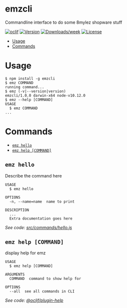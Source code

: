 emzcli
======

Commandline interface to do some 8mylez shopware stuff

[![oclif](https://img.shields.io/badge/cli-oclif-brightgreen.svg)](https://oclif.io)
[![Version](https://img.shields.io/npm/v/emzcli.svg)](https://npmjs.org/package/emzcli)
[![Downloads/week](https://img.shields.io/npm/dw/emzcli.svg)](https://npmjs.org/package/emzcli)
[![License](https://img.shields.io/npm/l/emzcli.svg)](https://github.com/8mylez/emzcli/blob/master/package.json)

<!-- toc -->
* [Usage](#usage)
* [Commands](#commands)
<!-- tocstop -->
# Usage
<!-- usage -->
```sh-session
$ npm install -g emzcli
$ emz COMMAND
running command...
$ emz (-v|--version|version)
emzcli/1.0.0 darwin-x64 node-v10.12.0
$ emz --help [COMMAND]
USAGE
  $ emz COMMAND
...
```
<!-- usagestop -->
# Commands
<!-- commands -->
* [`emz hello`](#emz-hello)
* [`emz help [COMMAND]`](#emz-help-command)

## `emz hello`

Describe the command here

```
USAGE
  $ emz hello

OPTIONS
  -n, --name=name  name to print

DESCRIPTION
  ...
  Extra documentation goes here
```

_See code: [src/commands/hello.js](https://github.com/8mylez/emzcli/blob/v1.0.0/src/commands/hello.js)_

## `emz help [COMMAND]`

display help for emz

```
USAGE
  $ emz help [COMMAND]

ARGUMENTS
  COMMAND  command to show help for

OPTIONS
  --all  see all commands in CLI
```

_See code: [@oclif/plugin-help](https://github.com/oclif/plugin-help/blob/v2.1.4/src/commands/help.ts)_
<!-- commandsstop -->
